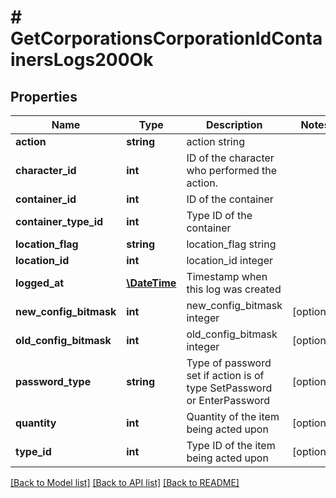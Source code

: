 # # GetCorporationsCorporationIdContainersLogs200Ok

## Properties

Name | Type | Description | Notes
------------ | ------------- | ------------- | -------------
**action** | **string** | action string | 
**character_id** | **int** | ID of the character who performed the action. | 
**container_id** | **int** | ID of the container | 
**container_type_id** | **int** | Type ID of the container | 
**location_flag** | **string** | location_flag string | 
**location_id** | **int** | location_id integer | 
**logged_at** | [**\DateTime**](\DateTime.md) | Timestamp when this log was created | 
**new_config_bitmask** | **int** | new_config_bitmask integer | [optional] 
**old_config_bitmask** | **int** | old_config_bitmask integer | [optional] 
**password_type** | **string** | Type of password set if action is of type SetPassword or EnterPassword | [optional] 
**quantity** | **int** | Quantity of the item being acted upon | [optional] 
**type_id** | **int** | Type ID of the item being acted upon | [optional] 

[[Back to Model list]](../../README.md#documentation-for-models) [[Back to API list]](../../README.md#documentation-for-api-endpoints) [[Back to README]](../../README.md)


